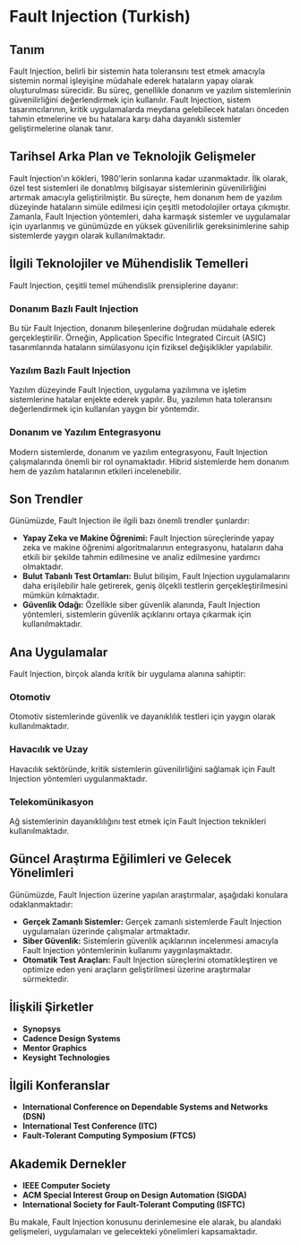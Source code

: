 # Fault Injection (Turkish)

## Tanım
Fault Injection, belirli bir sistemin hata toleransını test etmek amacıyla sistemin normal işleyişine müdahale ederek hataların yapay olarak oluşturulması sürecidir. Bu süreç, genellikle donanım ve yazılım sistemlerinin güvenilirliğini değerlendirmek için kullanılır. Fault Injection, sistem tasarımcılarının, kritik uygulamalarda meydana gelebilecek hataları önceden tahmin etmelerine ve bu hatalara karşı daha dayanıklı sistemler geliştirmelerine olanak tanır.

## Tarihsel Arka Plan ve Teknolojik Gelişmeler
Fault Injection’ın kökleri, 1980'lerin sonlarına kadar uzanmaktadır. İlk olarak, özel test sistemleri ile donatılmış bilgisayar sistemlerinin güvenilirliğini artırmak amacıyla geliştirilmiştir. Bu süreçte, hem donanım hem de yazılım düzeyinde hataların simüle edilmesi için çeşitli metodolojiler ortaya çıkmıştır. Zamanla, Fault Injection yöntemleri, daha karmaşık sistemler ve uygulamalar için uyarlanmış ve günümüzde en yüksek güvenilirlik gereksinimlerine sahip sistemlerde yaygın olarak kullanılmaktadır.

## İlgili Teknolojiler ve Mühendislik Temelleri
Fault Injection, çeşitli temel mühendislik prensiplerine dayanır:

### Donanım Bazlı Fault Injection
Bu tür Fault Injection, donanım bileşenlerine doğrudan müdahale ederek gerçekleştirilir. Örneğin, Application Specific Integrated Circuit (ASIC) tasarımlarında hataların simülasyonu için fiziksel değişiklikler yapılabilir.

### Yazılım Bazlı Fault Injection
Yazılım düzeyinde Fault Injection, uygulama yazılımına ve işletim sistemlerine hatalar enjekte ederek yapılır. Bu, yazılımın hata toleransını değerlendirmek için kullanılan yaygın bir yöntemdir.

### Donanım ve Yazılım Entegrasyonu
Modern sistemlerde, donanım ve yazılım entegrasyonu, Fault Injection çalışmalarında önemli bir rol oynamaktadır. Hibrid sistemlerde hem donanım hem de yazılım hatalarının etkileri incelenebilir.

## Son Trendler
Günümüzde, Fault Injection ile ilgili bazı önemli trendler şunlardır:

- **Yapay Zeka ve Makine Öğrenimi:** Fault Injection süreçlerinde yapay zeka ve makine öğrenimi algoritmalarının entegrasyonu, hataların daha etkili bir şekilde tahmin edilmesine ve analiz edilmesine yardımcı olmaktadır.
- **Bulut Tabanlı Test Ortamları:** Bulut bilişim, Fault Injection uygulamalarını daha erişilebilir hale getirerek, geniş ölçekli testlerin gerçekleştirilmesini mümkün kılmaktadır.
- **Güvenlik Odağı:** Özellikle siber güvenlik alanında, Fault Injection yöntemleri, sistemlerin güvenlik açıklarını ortaya çıkarmak için kullanılmaktadır.

## Ana Uygulamalar
Fault Injection, birçok alanda kritik bir uygulama alanına sahiptir:

### Otomotiv
Otomotiv sistemlerinde güvenlik ve dayanıklılık testleri için yaygın olarak kullanılmaktadır.

### Havacılık ve Uzay
Havacılık sektöründe, kritik sistemlerin güvenilirliğini sağlamak için Fault Injection yöntemleri uygulanmaktadır.

### Telekomünikasyon
Ağ sistemlerinin dayanıklılığını test etmek için Fault Injection teknikleri kullanılmaktadır.

## Güncel Araştırma Eğilimleri ve Gelecek Yönelimleri
Günümüzde, Fault Injection üzerine yapılan araştırmalar, aşağıdaki konulara odaklanmaktadır:

- **Gerçek Zamanlı Sistemler:** Gerçek zamanlı sistemlerde Fault Injection uygulamaları üzerinde çalışmalar artmaktadır.
- **Siber Güvenlik:** Sistemlerin güvenlik açıklarının incelenmesi amacıyla Fault Injection yöntemlerinin kullanımı yaygınlaşmaktadır.
- **Otomatik Test Araçları:** Fault Injection süreçlerini otomatikleştiren ve optimize eden yeni araçların geliştirilmesi üzerine araştırmalar sürmektedir.

## İlişkili Şirketler
- **Synopsys**
- **Cadence Design Systems**
- **Mentor Graphics**
- **Keysight Technologies**

## İlgili Konferanslar
- **International Conference on Dependable Systems and Networks (DSN)**
- **International Test Conference (ITC)**
- **Fault-Tolerant Computing Symposium (FTCS)**

## Akademik Dernekler
- **IEEE Computer Society**
- **ACM Special Interest Group on Design Automation (SIGDA)**
- **International Society for Fault-Tolerant Computing (ISFTC)**

Bu makale, Fault Injection konusunu derinlemesine ele alarak, bu alandaki gelişmeleri, uygulamaları ve gelecekteki yönelimleri kapsamaktadır.